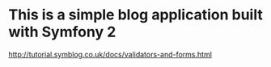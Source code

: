 This is a simple blog application built with Symfony 2
========================

http://tutorial.symblog.co.uk/docs/validators-and-forms.html